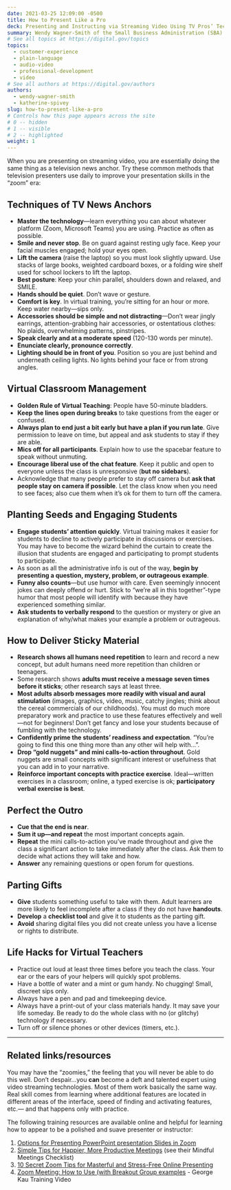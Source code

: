 ```yaml
---
date: 2021-03-25 12:09:00 -0500
title: How to Present Like a Pro
deck: Presenting and Instructing via Streaming Video Using TV Pros’ Techniques
summary: Wendy Wagner-Smith of the Small Business Administration (SBA) shares her tips and tricks for presenting virtually.
# See all topics at https://digital.gov/topics
topics:
  - customer-experience
  - plain-language
  - audio-video
  - professional-development
  - video
# See all authors at https://digital.gov/authors
authors:
  - wendy-wagner-smith
  - katherine-spivey
slug: how-to-present-like-a-pro
# Controls how this page appears across the site
# 0 -- hidden
# 1 -- visible
# 2 -- highlighted
weight: 1
---
```


When you are presenting on streaming video, you are essentially doing the same thing as a television news anchor. Try these common methods that television presenters use daily to improve your presentation skills in the “zoom” era:

## Techniques of TV News Anchors

- **Master the technology**—learn everything you can about whatever platform (Zoom, Microsoft Teams) you are using. Practice as often as possible.
- **Smile and never stop**. Be on guard against resting ugly face. Keep your facial muscles engaged; hold your eyes open.
- **Lift the camera** (raise the laptop) so you must look slightly upward. Use stacks of large books, weighted cardboard boxes, or a folding wire shelf used for school lockers to lift the laptop.
- **Best posture**: Keep your chin parallel, shoulders down and relaxed, and SMILE.
- **Hands should be quiet**. Don’t wave or gesture.
- **Comfort is key**. In virtual training, you’re sitting for an hour or more. Keep water nearby—sips only.
- **Accessories should be simple and not distracting**—Don’t wear jingly earrings, attention-grabbing hair accessories, or ostentatious clothes: No plaids, overwhelming patterns, pinstripes.
- **Speak clearly and at a moderate speed** (120-130 words per minute).
- **Enunciate clearly, pronounce correctly**.
- **Lighting should be in front of you**. Position so you are just behind and underneath ceiling lights. No lights behind your face or from strong angles.

## Virtual Classroom Management

- **Golden Rule of Virtual Teaching**: People have 50-minute bladders.
- **Keep the lines open during breaks** to take questions from the eager or confused.
- **Always plan to end just a bit early but have a plan if you run late**. Give permission to leave on time, but appeal and ask students to stay if they are able.
- **Mics off for all participants**. Explain how to use the spacebar feature to speak without unmuting.
- **Encourage liberal use of the chat feature**. Keep it public and open to everyone unless the class is unresponsive (**but no sidebars**).
- Acknowledge that many people prefer to stay off camera but **ask that people stay on camera if possible**. Let the class know when you need to see faces; also cue them when it’s ok for them to turn off the camera.

## Planting Seeds and Engaging Students

- **Engage students’ attention quickly**. Virtual training makes it easier for students to decline to actively participate in discussions or exercises. You may have to become the wizard behind the curtain to create the illusion that students are engaged and participating to prompt students to participate.
- As soon as all the administrative info is out of the way, **begin by presenting a question, mystery, problem, or outrageous example**.
- **Funny also counts**—but use humor with care. Even seemingly innocent jokes can deeply offend or hurt. Stick to “we’re all in this together”-type humor that most people will identify with because they have experienced something similar.
- **Ask students to verbally respond** to the question or mystery or give an explanation of why/what makes your example a problem or outrageous.

## How to Deliver Sticky Material

- **Research shows all humans need repetition** to learn and record a new concept, but adult humans need more repetition than children or teenagers.
- Some research shows **adults must receive a message seven times before it sticks**; other research says at least three.
- **Most adults absorb messages more readily with visual and aural stimulation** (images, graphics, video, music, catchy jingles; think about the cereal commercials of our childhoods). You must do much more preparatory work and practice to use these features effectively and well—not for beginners! Don’t get fancy and lose your students because of fumbling with the technology.
- **Confidently prime the students’ readiness and expectation**. “You’re going to find this one thing more than any other will help with…”.
- **Drop “gold nuggets” and mini calls-to-action throughout**. Gold nuggets are small concepts with significant interest or usefulness that you can add in to your narrative.
- **Reinforce important concepts with practice exercise**. Ideal—written exercises in a classroom; online, a typed exercise is ok; **participatory verbal exercise is best**.

## Perfect the Outro

- **Cue that the end is near**.
- **Sum it up—and repeat** the most important concepts again.
- **Repeat** the mini calls-to-action you’ve made throughout and give the class a significant action to take immediately after the class. Ask them to decide what actions they will take and how.
- **Answer** any remaining questions or open forum for questions.

## Parting Gifts

- **Give** students something useful to take with them. Adult learners are more likely to feel incomplete after a class if they do not have **handouts**.
- **Develop** a **checklist tool** and give it to students as the parting gift.
- **Avoid** sharing digital files you did not create unless you have a license or rights to distribute.

## Life Hacks for Virtual Teachers

- Practice out loud at least three times before you teach the class. Your ear or the ears of your helpers will quickly spot problems.
- Have a bottle of water and a mint or gum handy. No chugging! Small, discreet sips only.
- Always have a pen and pad and timekeeping device.
- Always have a print-out of your class materials handy. It may save your life someday. Be ready to do the whole class with no (or glitchy) technology if necessary.
- Turn off or silence phones or other devices (timers, etc.).

---

## Related links/resources

You may have the “zoomies,” the feeling that you will never be able to do this well. Don’t despair…you **can** become a deft and talented expert using video streaming technologies. Most of them work basically the same way. Real skill comes from learning where additional features are located in different areas of the interface, speed of finding and activating features, etc.— and that happens only with practice.

The following training resources are available online and helpful for learning how to appear to be a polished and suave presenter or instructor:

1. [Options for Presenting PowerPoint presentation Slides in Zoom](https://www.thinkoutsidetheslide.com/4-options-for-how-to-present-a-powerpoint-slide-show-in-a-zoom-meeting/)
2. [Simple Tips for Happier, More Productive Meetings](https://blog.zoom.us/mindful-meeting-tips/) (see their Mindful Meetings Checklist)
3. [10 Secret Zoom Tips for Masterful and Stress-Free Online Presenting](https://leapica.com/blog-zoom-tips-online-presenting/)
4. [Zoom Meeting: How to Use (with Breakout Group examples](https://www.youtube.com/watch?v=6i-NA563Ojk) - George Kau Training Video
